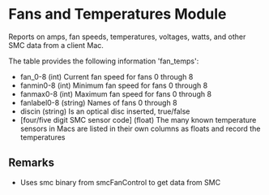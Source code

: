 Fans and Temperatures Module
==============

Reports on amps, fan speeds, temperatures, voltages, watts, and other SMC data from a client Mac.

The table provides the following information 'fan_temps':

* fan_0-8 (int) Current fan speed for fans 0 through 8
* fanmin0-8 (int) Minimum fan speed for fans 0 through 8
* fanmax0-8 (int) Maximum fan speed for fans 0 through 8
* fanlabel0-8 (string) Names of fans 0 through 8
* discin (string) Is an optical disc inserted, true/false
* \[four/five digit SMC sensor code] (float) The many known temperature sensors in Macs are listed in their own columns as floats and record the temperatures


Remarks
---

* Uses smc binary from smcFanControl to get data from SMC